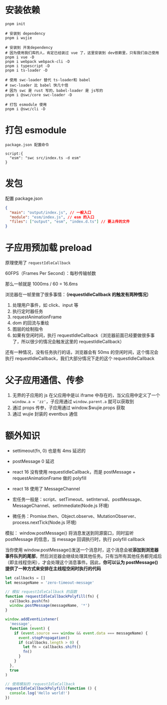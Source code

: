 # 安装依赖

```shell
pnpm init

# 安装到 dependency
pnpm i wujie

# 安装到 开发dependency
# 因为使用我们库的人，肯定已经装过 vue 了，这里安装到 dev依赖里，只有我们自己使用
pnpm i vue -D
pnpm i webpack webpack-cli -D
pnpm i typescript -D
pnpm i ts-loader -D

# 使用 swc-loader 替代 ts-loader和 babel
# swc-loader 比 babel 快几十倍
# 因为 swc 是 rust 写的，babel-loader 是 js写的
pnpm i @swc/core swc-loader -D

# 打包 esmodule 使用
pnpm i @swc/cli -D
```

# 打包 esmodule

```
package.json 配置命令

script:{
  "esm": "swc src/index.ts -d esm"
}
```

# 发包

配置 package.json

```json
{
  "main": "output/index.js", // 一般入口
  "module": "esm/index.js", // esm 的入口
  "files": ["output", "esm", "index.d.ts"] // 要上传的文件
}
```

# 子应用预加载 preload

原理使用了 `requestIdleCallback`

60FPS（Frames Per Second）：每秒传输帧数

那么一帧就是 1000ms / 60 = 16.6ms

浏览器在一帧里做了很多事情：**（requestIdleCallback 的触发有两种情况）**

1. 处理用户事件，如 click、input 等
2. 执行定时器任务
3. requestAnimationFrame
4. dom 的回流与重绘
5. 图层的绘制指令
6. 如果有空闲时间，执行 requestIdleCallback（浏览器前面已经要做很多事了，所以很少的情况会触发这里的 requestIdleCallback）

还有一种情况，没有任务执行的话，浏览器会有 50ms 的空闲时间，这个情况会执行 requestIdleCallback，我们大部分情况下走的这个 requestIdleCallback

# 父子应用通信、传参

1. 无界的子应用的 js 在父应用中是以 iframe 中存在的，当父应用中定义了一个 `window.a = 'zz'`，子应用通过 `window.parent.a` 就可以获取到
2. 通过 props 传参，子应用通过 window.$wujie.props 获取
3. 通过 wujie 封装的 eventbus 通信

# 额外知识

- settimeout(fn, 0) 也是有 4ms 延迟的
- postMessage 0 延迟
- react 16 没有使用 requestIdleCallback，而是 postMessage + requestAnimationFrame 做的 polyfill
- react 18 使用了 MessageChannel

- 宏任务一般是：script、setTimeout、setInterval、postMessage、MessageChannel、setImmediate(Node.js 环境)
- 微任务：Promise.then、Object.observe、MutationObserver、process.nextTick(Node.js 环境)

模拟：
window.postMessage() 将消息发送到同源窗口，同时监听 postMessage 的信息，当 message 回调执行时，执行 polyfill callback

当你使用 window.postMessage()发送一个消息时，这个消息会被**添加到浏览器事件队列的尾部**，然后浏览器会继续处理其他任务。只有当所有其他任务都完成后（即主线程空闲），才会处理这个消息事件。因此，**你可以认为 postMessage()提供了一种方式来安排在主线程空闲时执行的代码**

```js
let callbacks = []
let messageName = 'zero-timeout-message'

// 模拟 requestIdleCallback 的函数
function requestIdleCallbackPolyfill(fn) {
  callbacks.push(fn)
  window.postMessage(messageName, '*')
}

window.addEventListener(
  'message',
  function (event) {
    if (event.source === window && event.data === messageName) {
      event.stopPropagation()
      if (callbacks.length > 0) {
        let fn = callbacks.shift()
        fn()
      }
    }
  },
  true
)

// 使用模拟的 requestIdleCallback
requestIdleCallbackPolyfill(function () {
  console.log('Hello world!')
})
```
